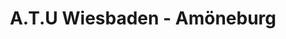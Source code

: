 ---
title: "A.T.U Wiesbaden - Amöneburg"
url: /wiesbaden/a-t-u-wiesbaden-amoeneburg/
shop: Autowerkstatt
---